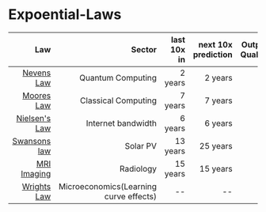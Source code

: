 # Expoential-Laws

| Law        | Sector  | last 10x in  | next 10x prediction  | Output Quality 
| -------------:| -----:| ------:| ------:|------:|
| [Nevens Law](https://en.wikipedia.org/wiki/Hartmut_Neven#Neven's_law) | Quantum Computing| 2 years| 2 years|--|
| [Moores Law](https://en.wikipedia.org/wiki/Moore%27s_law) | Classical Computing| 7 years| 7 years|--|
| [Nielsen's Law](https://www.nngroup.com/articles/law-of-bandwidth/) | Internet bandwidth| 6 years| 6 years|--|
| [Swansons law](https://en.wikipedia.org/wiki/Swanson%27s_law) | Solar PV | 13 years| 25 years|--|
| [MRI Imaging](https://qr.ae/pG7IOv) | Radiology| 15 years| 15 years|--|
| [Wrights Law](https://en.wikipedia.org/wiki/Experience_curve_effects) | Microeconomics(Learning curve effects)|--|--|--|

